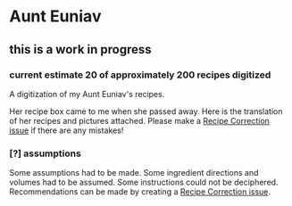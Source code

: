 # Aunt Euniav

## this is a **work in progress**
### current estimate 20 of approximately 200 recipes digitized

A digitization of my Aunt Euniav's recipes.

Her recipe box came to me when she passed away.
Here is the translation of her recipes and pictures attached.
Please make a [Recipe Correction issue](https://github.com/iSkore/drecipes/issues/new?assignees=iSkore&labels=edit-recipe&template=recipe_correction.md&title=Recipe+modification) if there are any mistakes!

### [?] assumptions

Some assumptions had to be made.
Some ingredient directions and volumes had to be assumed.
Some instructions could not be deciphered.
Recommendations can be made by creating a [Recipe Correction issue](https://github.com/iSkore/drecipes/issues/new?assignees=iSkore&labels=edit-recipe&template=recipe_correction.md&title=Recipe+modification).
